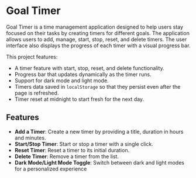 # Goal Timer

Goal Timer is a time management application designed to help users stay focused on their tasks by creating timers for different goals. The application allows users to add, manage, start, stop, reset, and delete timers. The user interface also displays the progress of each timer with a visual progress bar.

This project features:

- A timer feature with start, stop, reset, and delete functionality.
- Progress bar that updates dynamically as the timer runs.
- Support for dark mode and light mode.
- Timers data saved in `localStorage` so that they persist even after the page is refreshed.
- Timer reset at midnight to start fresh for the next day.

## Features

- **Add a Timer**: Create a new timer by providing a title, duration in hours and minutes.
- **Start/Stop Timer**: Start or stop a timer with a single click.
- **Reset Timer**: Reset a timer to its initial duration.
- **Delete Timer**: Remove a timer from the list.
- **Dark Mode/Light Mode Toggle**: Switch between dark and light modes for a personalized experience
